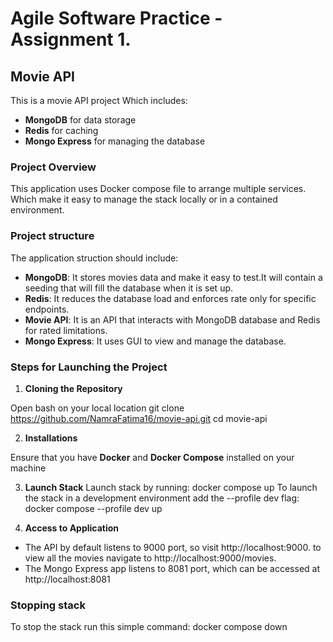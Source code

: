# Agile Software Practice - Assignment 1.

## Movie API

This is a movie API project Which includes:
- **MongoDB** for data storage 
- **Redis** for caching 
- **Mongo Express** for managing the database 

### Project Overview
This application uses Docker compose file to arrange multiple services. Which make it easy to manage the stack locally or in a contained environment.

### Project structure 

The application struction should include:

- **MongoDB**: It stores movies data and make it easy to test.It will contain a seeding that will fill the database when it is set up.
- **Redis**: It reduces the database load and enforces rate only for specific endpoints.
- **Movie API**: It is an API that interacts with MongoDB database and Redis for rated limitations. 
- **Mongo Express**: It uses GUI to view and manage the database. 

### Steps for Launching the Project

1) **Cloning the Repository**

Open bash on your local location 
     git clone https://github.com/NamraFatima16/movie-api.git
     cd movie-api

2) **Installations**

Ensure that you have **Docker** and **Docker Compose** installed on your machine

3) **Launch Stack**
Launch stack by running:
     docker compose up
To launch the stack in a development environment add the --profile dev flag:
     docker compose --profile dev up

4) **Access to Application**
- The API by default listens to 9000 port, so visit http://localhost:9000. to view all the movies navigate to http://localhost:9000/movies.
- The Mongo Express app listens to 8081 port, which can be accessed at http://localhost:8081

### Stopping stack 

To stop the stack run this simple command:
   docker compose down
